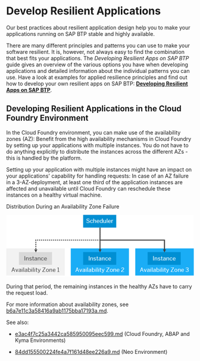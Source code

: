 <!-- loiob1b929a5aea64571b2f74e810b622568 -->

# Develop Resilient Applications

Our best practices about resilient application design help you to make your applications running on SAP BTP stable and highly available.



There are many different principles and patterns you can use to make your software resilient. It is, however, not always easy to find the combination that best fits your applications. The *Developing Resilient Apps on SAP BTP* guide gives an overview of the various options you have when developing applications and detailed information about the individual patterns you can use. Have a look at examples for applied resilience principles and find out how to develop your own resilient apps on SAP BTP: **[Developing Resilient Apps on SAP BTP](https://help.sap.com/viewer/eadaa45871804b4a974be865f627e791/Cloud/en-US/d1fe5fd8ecfb46c193221ebb991af3d7.html)**.



<a name="loiob1b929a5aea64571b2f74e810b622568__section_developaz"/>

## Developing Resilient Applications in the Cloud Foundry Environment

In the Cloud Foundry environment, you can make use of the availability zones \(AZ\): Benefit from the high availability mechanisms in Cloud Foundry by setting up your applications with multiple instances. You do not have to do anything explicitly to distribute the instances across the different AZs - this is handled by the platform.

Setting up your application with multiple instances might have an impact on your applications' capability for handling requests: In case of an AZ failure in a 3-AZ-deployment, at least one third of the application instances are affected and unavailable until Cloud Foundry can reschedule these instances on a healthy virtual machine.

   
  
<a name="loiob1b929a5aea64571b2f74e810b622568__fig_cmc_bh3_1kb"/>Distribution During an Availability Zone Failure

 ![](../images/AZ_failure_3e96947.png "Distribution During an Availability Zone Failure") 

During that period, the remaining instances in the healthy AZs have to carry the request load.

For more information about availability zones, see [b6a7e11c3a58416a9ab1175bba17193a.md](b6a7e11c3a58416a9ab1175bba17193a.md).



See also:

-   [e3ac4f7c25a3442ca585950095eec599.md](e3ac4f7c25a3442ca585950095eec599.md) \(Cloud Foundry, ABAP and Kyma Environments\)

-   [84dd155500224fe4a7f161d48ee226a9.md](84dd155500224fe4a7f161d48ee226a9.md) \(Neo Environment\)


